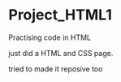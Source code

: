 # Project_HTML1
Practising code in HTML 

just did a HTML and CSS page.

tried to made it reposive too
